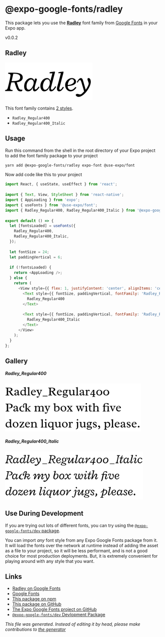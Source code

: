 # @expo-google-fonts/radley

This package lets you use the [**Radley**](https://fonts.google.com/specimen/Radley) font family from [Google Fonts](https://fonts.google.com/) in your Expo app.

v0.0.2

## Radley

![Radley](./font-family.png)

This font family contains [2 styles](#gallery).

- `Radley_Regular400`
- `Radley_Regular400_Italic`

## Usage

Run this command from the shell in the root directory of your Expo project to add the font family package to your project
```sh
yarn add @expo-google-fonts/radley expo-font @use-expo/font
```

Now add code like this to your project
```js
import React, { useState, useEffect } from 'react';

import { Text, View, StyleSheet } from 'react-native';
import { AppLoading } from 'expo';
import { useFonts } from '@use-expo/font';
import { Radley_Regular400, Radley_Regular400_Italic } from '@expo-google-fonts/radley';

export default () => {
  let [fontsLoaded] = useFonts({
    Radley_Regular400,
    Radley_Regular400_Italic,
  });

  let fontSize = 24;
  let paddingVertical = 6;

  if (!fontsLoaded) {
    return <AppLoading />;
  } else {
    return (
      <View style={{ flex: 1, justifyContent: 'center', alignItems: 'center' }}>
        <Text style={{ fontSize, paddingVertical, fontFamily: 'Radley_Regular400' }}>
          Radley_Regular400
        </Text>

        <Text style={{ fontSize, paddingVertical, fontFamily: 'Radley_Regular400_Italic' }}>
          Radley_Regular400_Italic
        </Text>
      </View>
    );
  }
};

```

## Gallery

##### Radley_Regular400
![Radley_Regular400](./6793fc8150706eb473a493107e09c2e519147ccf8d28dea89f49427c0dca0481.ttf.png)

##### Radley_Regular400_Italic
![Radley_Regular400_Italic](./d01dd3f7b9c28e1f719a10c2a9dc88cd2827fcc64c09173e01e8b397f7615442.ttf.png)


## Use During Development

If you are trying out lots of different fonts, you can try using the [`@expo-google-fonts/dev` package](https://www.npmjs.com/package/@expo-google-fonts/dev).

You can import *any* font style from any Expo Google Fonts package from it. It will load the fonts
over the network at runtime instead of adding the asset as a file to your project, so it will be 
less performant, and is not a good choice for most production deployments. But, it is extremely convenient
for playing around with any style that you want.

## Links

- [Radley on Google Fonts](https://fonts.google.com/specimen/Radley)
- [Google Fonts](https://fonts.google.com/)
- [This package on npm](https://www.npmjs.com/package/@expo-google-fonts/radley)
- [This package on GitHub](https://github.com/expo/google-fonts/tree/master/font-packages/radley)
- [The Expo Google Fonts project on GitHub](https://github.com/expo/google-fonts)
- [`@expo-google-fonts/dev` Devlopment Package](https://github.com/expo/google-fonts/tree/master/font-packages/dev)


*This file was generated. Instead of editing it by head, please make contributions to [the generator](https://github.com/expo/google-fonts/tree/master/packages/generator)*
